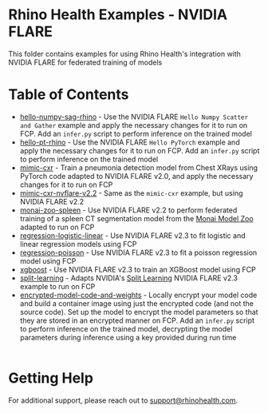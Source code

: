 # Rhino Health Examples - NVIDIA FLARE
This folder contains examples for using Rhino Health's integration with NVIDIA FLARE for federated training of models
<br>

# Table of Contents
- [hello-numpy-sag-rhino](./hello-numpy-sag-rhino/README.md) - Use the NVIDIA FLARE `Hello Numpy Scatter and Gather` example and apply the necessary changes for it to run on FCP. Add an `infer.py` script to perform inference on the trained model 
- [hello-pt-rhino](./hello-pt-rhino/README.md) - Use the NVIDIA FLARE `Hello PyTorch` example and apply the necessary changes for it to run on FCP. Add an `infer.py` script to perform inference on the trained model
- [mimic-cxr](./mimic-cxr/README.md) - Train a pneumonia detection model from Chest XRays using PyTorch code adapted to NVIDIA FLARE v2.0, and apply the necessary changes for it to run on FCP
- [mimic-cxr-nvflare-v2.2](./mimic-cxr-nvflare-v2.2/README.md) - Same as the `mimic-cxr` example, but using NVIDIA FLARE v2.2
- [monai-zoo-spleen](./monai-zoo-spleen/README.md) - Use NVIDIA FLARE v2.2 to perform federated training of a spleen CT segmentation model from the [Monai Model Zoo](https://monai.io/model-zoo.html) adapted to run on FCP
- [regression-logistic-linear](./regression-logistic-linear/README.md) - Use NVIDIA FLARE v2.3 to fit logistic and linear regression models using FCP
- [regression-poisson](./regression-poisson/README.md) - Use NVIDIA FLARE v2.3 to fit a poisson regression model using FCP
- [xgboost](./xgboost/README.md) - Use NVIDIA FLARE v2.3 to train an XGBoost model using FCP
- [split-learning](./split-learning/README.md) - Adapts NVIDIA's [Split Learning](https://github.com/NVIDIA/NVFlare/tree/2.3/examples/advanced/vertical_federated_learning) NVIDIA FLARE v2.3 example to run on FCP
- [encrypted-model-code-and-weights](./encrypted-model-code-and-weights/README.md) - Locally encrypt your model code and build a container image using just the encrypted code (and not the source code). Set up the model to encrypt the model parameters so that they are stored in an encrypted manner on FCP. Add an `infer.py` script to perform inference on the trained model, decrypting the model parameters during inference using a key provided during run time
<br><br>

# Getting Help
For additional support, please reach out to [support@rhinohealth.com](mailto:support@rhinohealth.com).
